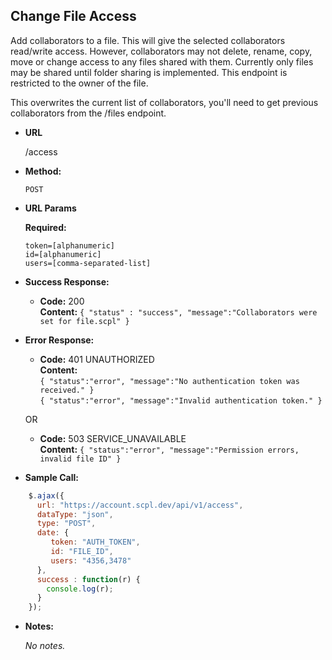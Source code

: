 **Change File Access**
----
Add collaborators to a file. This will give the selected collaborators read/write access. However, collaborators may not delete, rename, copy, move or change access to any files shared with them. Currently only files may be shared until folder sharing is implemented. This endpoint is restricted to the owner of the file.

This overwrites the current list of collaborators, you'll need to get previous collaborators from the /files endpoint.

* **URL**

   /access

* **Method:**

   `POST`

*  **URL Params**

   **Required:**

   `token=[alphanumeric]`<br />
   `id=[alphanumeric]`<br />
   `users=[comma-separated-list]`

* **Success Response:**

  * **Code:** 200 <br />
    **Content:** `{ "status" : "success", "message":"Collaborators were set for file.scpl" }`

* **Error Response:**

   * **Code:** 401 UNAUTHORIZED <br />
    **Content:**<br/>
    `{ "status":"error", "message":"No authentication token was received." }`<br/>
    `{ "status":"error", "message":"Invalid authentication token." }`

  OR

  * **Code:** 503 SERVICE_UNAVAILABLE <br />
    **Content:** `{ "status":"error", "message":"Permission errors, invalid file ID" }`

* **Sample Call:**

```javascript
    $.ajax({
      url: "https://account.scpl.dev/api/v1/access",
      dataType: "json",
      type: "POST",
      date: {
         token: "AUTH_TOKEN",
         id: "FILE_ID",
         users: "4356,3478"
      },
      success : function(r) {
        console.log(r);
      }
    });
  ```

* **Notes:**

  _No notes._
